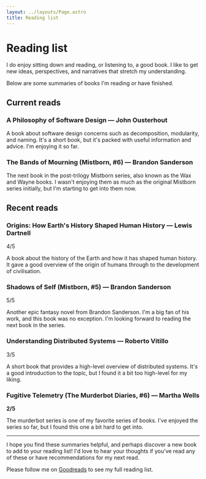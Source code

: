 ```yaml
---
layout: ../layouts/Page.astro
title: Reading list
---
```


# Reading list

I do enjoy sitting down and reading, or listening to, a good book. I like to get new ideas, perspectives, and narratives that stretch my understanding. 

Below are some summaries of books I'm reading or have finished.

## Current reads

### A Philosophy of Software Design — John Ousterhout

A book about software design concerns such as decomposition, modularity, and naming. It's a short book, but it's packed with useful information and advice. I'm enjoying it so far.

### The Bands of Mourning (Mistborn, #6) — Brandon Sanderson

The next book in the post-trilogy Mistborn series, also known as the Wax and Wayne books. I wasn't enjoying them as much as the original Mistborn series initially, but I'm starting to get into them now.

## Recent reads

### Origins: How Earth's History Shaped Human History — Lewis Dartnell

4/5

A book about the history of the Earth and how it has shaped human history. It gave a good overview of the origin of humans through to the development of civilisation.

### Shadows of Self (Mistborn, #5) — Brandon Sanderson

5/5

Another epic fantasy novel from Brandon Sanderson. I'm a big fan of his work, and this book was no exception. I'm looking forward to reading the next book in the series.

### Understanding Distributed Systems — Roberto Vitillo

3/5

A short book that provides a high-level overview of distributed systems. It's a good introduction to the topic, but I found it a bit too high-level for my liking.

### Fugitive Telemetry (The Murderbot Diaries, #6) — Martha Wells

**2/5**

The murderbot series is one of my favorite series of books. I've enjoyed the series so far, but I found this one a bit hard to get into.

---

I hope you find these summaries helpful, and perhaps discover a new book to add to your reading list! I'd love to hear your thoughts if you've read any of these or have recommendations for my next read.

Please follow me on [Goodreads](https://www.goodreads.com/user/show/28429269-simon) to see my full reading list.
